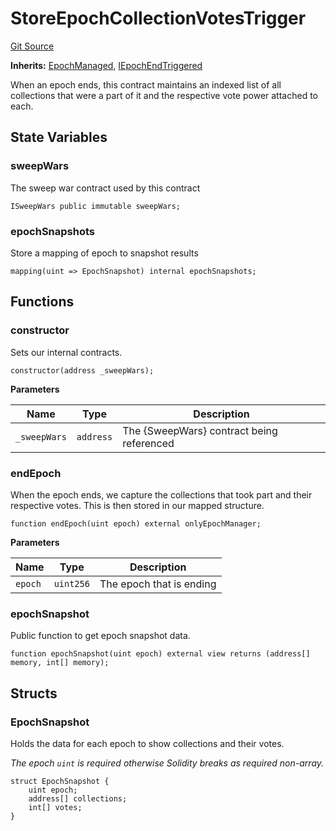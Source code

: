 # StoreEpochCollectionVotesTrigger
[Git Source](https://github.com/FloorDAO/floor-v2/blob/fd4de86a192de96d73fe2e56a84ec542b57b1c69/src/contracts/triggers/StoreEpochCollectionVotes.sol)

**Inherits:**
[EpochManaged](/src/contracts/utils/EpochManaged.sol/contract.EpochManaged.md), [IEpochEndTriggered](/src/interfaces/utils/EpochEndTriggered.sol/contract.IEpochEndTriggered.md)

When an epoch ends, this contract maintains an indexed list of all collections that
were a part of it and the respective vote power attached to each.


## State Variables
### sweepWars
The sweep war contract used by this contract


```solidity
ISweepWars public immutable sweepWars;
```


### epochSnapshots
Store a mapping of epoch to snapshot results


```solidity
mapping(uint => EpochSnapshot) internal epochSnapshots;
```


## Functions
### constructor

Sets our internal contracts.


```solidity
constructor(address _sweepWars);
```
**Parameters**

|Name|Type|Description|
|----|----|-----------|
|`_sweepWars`|`address`|The {SweepWars} contract being referenced|


### endEpoch

When the epoch ends, we capture the collections that took part and their respective
votes. This is then stored in our mapped structure.


```solidity
function endEpoch(uint epoch) external onlyEpochManager;
```
**Parameters**

|Name|Type|Description|
|----|----|-----------|
|`epoch`|`uint256`|The epoch that is ending|


### epochSnapshot

Public function to get epoch snapshot data.


```solidity
function epochSnapshot(uint epoch) external view returns (address[] memory, int[] memory);
```

## Structs
### EpochSnapshot
Holds the data for each epoch to show collections and their votes.

*The epoch `uint` is required otherwise Solidity breaks as required non-array.*


```solidity
struct EpochSnapshot {
    uint epoch;
    address[] collections;
    int[] votes;
}
```

